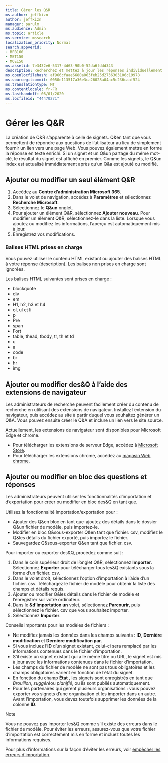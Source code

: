 ```yaml
---
title: Gérer les Q&R
ms.author: jeffkizn
author: jeffkizn
manager: parulm
ms.audience: Admin
ms.topic: article
ms.service: mssearch
localization_priority: Normal
search.appverid:
- BFB160
- MET150
- MOE150
ms.assetid: 7e3432e6-5317-4d63-90b0-52da6fddd343
description: Recherchez et mettez à jour les réponses individuellement ou utilisez les outils de recherche Microsoft disponibles pour modifier les&Q en une seule fois.
ms.openlocfilehash: af966cfaae6680a063feb25d2736303106c19978
ms.sourcegitcommit: 0050e113517a36e3ca26028a04ac5c236caaf524
ms.translationtype: MT
ms.contentlocale: fr-FR
ms.lasthandoff: 06/01/2020
ms.locfileid: "44470271"
---
```

# <a name="manage-qas"></a>Gérer les Q&R

La création de Q&R s’apparente à celle de signets. Q&en tant que vous permettent de répondre aux questions de l’utilisateur au lieu de simplement fournir un lien vers une page Web. Vous pouvez également mettre en forme la réponse en texte enrichi. Si un signet et un Q&un partage du même mot-clé, le résultat du signet est affiché en premier. Comme les signets, le Q&un index est actualisé immédiatement après qu’un Q&a est ajouté ou modifié.

## <a name="add-or-edit-a-single-qa"></a>Ajouter ou modifier un seul élément Q&R

1. Accédez au **Centre d’administration Microsoft 365**.
1. Dans le volet de navigation, accédez à **Paramètres** et sélectionnez **Recherche Microsoft**.
1. Sélectionnez le **Q&un** onglet.
1. Pour ajouter un élément Q&R, sélectionnez **Ajouter nouveau**.
Pour modifier un élément Q&R, sélectionnez-le dans la liste. Lorsque vous ajoutez ou modifiez les informations, l’aperçu est automatiquement mis à jour.
1. Enregistrez vos modifications.

### <a name="supported-html-tags"></a>Balises HTML prises en charge

Vous pouvez utiliser le contenu HTML existant ou ajouter des balises HTML à votre réponse (description). Les balises non prises en charge sont ignorées.

Les balises HTML suivantes sont prises en charge :

- blockquote
- div
- em
- H1, h2, h3 et h4
- ol, ul et li
- p
- Pre
- span
- Fort
- table, thead, tbody, tr, th et td
- u
- a
- code
- br
- hr
- img

## <a name="add-or-edit-qas-using-browser-extensions"></a>Ajouter ou modifier des&Q à l’aide des extensions de navigateur

Les administrateurs de recherche peuvent facilement créer du contenu de recherche en utilisant des extensions de navigateur. Installez l’extension du navigateur, puis accédez au site à partir duquel vous souhaitez générer un Q&A. Vous pouvez ensuite créer le Q&A et inclure un lien vers le site source.

Actuellement, les extensions de navigateur sont disponibles pour Microsoft Edge et chrome.

- Pour télécharger les extensions de serveur Edge, accédez à [Microsoft Store](https://www.microsoft.com/p/microsoft-search-content-creator/9nrqdbcbwq55?activetab=pivot:overviewtab).
- Pour télécharger les extensions chrome, accédez au [magasin Web chrome](https://chrome.google.com/webstore/detail/microsoft-search-content/nocnablpaoeecfmfnjoheefkogmleipm).

## <a name="bulk-add-or-edit-qas"></a>Ajouter ou modifier en bloc des questions et réponses

Les administrateurs peuvent utiliser les fonctionnalités d’importation et d’exportation pour créer ou modifier en bloc des&Q en tant que.

Utilisez la fonctionnalité importation/exportation pour :

- Ajouter des Q&en bloc en tant que-ajoutez des détails dans le dossier Q&un fichier de modèle, puis importez-le.
- Modifier en bloc Q&sous-exporter Q&en tant que fichier. csv, modifiez le Q&les détails du fichier exporté, puis importez le fichier.
- Sauvegardez Q&sous-exporter Q&en tant que fichier. csv.

Pour importer ou exporter des&Q, procédez comme suit :

1. Dans le coin supérieur droit de l’onglet Q&R, sélectionnez **Importer**.
Sélectionnez **Exporter** pour télécharger tous les&Q existants sous la forme d’un fichier. csv.
1. Dans le volet droit, sélectionnez l’option d’importation à l’aide d’un fichier. csv. Téléchargez le fichier de modèle pour obtenir la liste des champs et détails requis.
1. Ajouter ou modifier Q&les détails dans le fichier de modèle et l’enregistrer sur votre ordinateur.
1. Dans le **&d’importation un** volet, sélectionnez **Parcourir**, puis sélectionnez le fichier. csv que vous souhaitez importer.
1. Sélectionnez **Importer**.

Conseils importants pour les modèles de fichiers :

- Ne modifiez jamais les données dans les champs suivants : **ID**, **Dernière modification** et **Dernière modification par**.
- Si vous incluez l’**ID** d’un signet existant, celui-ci sera remplacé par les informations contenues dans le fichier d’importation.
- S’il existe un signet existant qui a le même titre ou URL, le signet est mis à jour avec les informations contenues dans le fichier d’importation.
- Les champs du fichier de modèle ne sont pas tous obligatoires et les champs obligatoires varient en fonction de l’état du signet.
- En fonction du champ **État** , les signets sont enregistrés en tant que *Brouillon*, *suggéré*ou *planifié*, ou ils sont publiés automatiquement.
- Pour les partenaires qui gèrent plusieurs organisations : vous pouvez exporter vos signets d’une organisation et les importer dans un autre. Avant l’importation, vous devez toutefois supprimer les données de la colonne **ID**.

> [!NOTE]
> Vous ne pouvez pas importer les&Q comme s’il existe des erreurs dans le fichier de modèle. Pour éviter les erreurs, assurez-vous que votre fichier d’importation est correctement mis en forme et incluez toutes les informations requises.

Pour plus d’informations sur la façon d’éviter les erreurs, voir [empêcher les erreurs d’importation](manage-bookmarks.md#prevent-import-errors).
